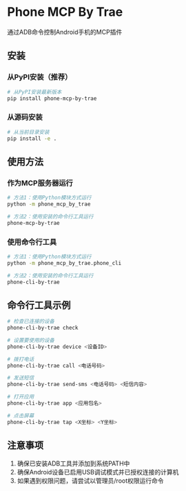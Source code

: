 # Phone MCP By Trae

通过ADB命令控制Android手机的MCP插件

## 安装

### 从PyPI安装（推荐）

```bash
# 从PyPI安装最新版本
pip install phone-mcp-by-trae
```

### 从源码安装

```bash
# 从当前目录安装
pip install -e .
```

## 使用方法

### 作为MCP服务器运行

```bash
# 方法1：使用Python模块方式运行
python -m phone_mcp_by_trae

# 方法2：使用安装的命令行工具运行
phone-mcp-by-trae
```

### 使用命令行工具

```bash
# 方法1：使用Python模块方式运行
python -m phone_mcp_by_trae.phone_cli

# 方法2：使用安装的命令行工具运行
phone-cli-by-trae
```

## 命令行工具示例

```bash
# 检查已连接的设备
phone-cli-by-trae check

# 设置要使用的设备
phone-cli-by-trae device <设备ID>

# 拨打电话
phone-cli-by-trae call <电话号码>

# 发送短信
phone-cli-by-trae send-sms <电话号码> <短信内容>

# 打开应用
phone-cli-by-trae app <应用包名>

# 点击屏幕
phone-cli-by-trae tap <X坐标> <Y坐标>
```

## 注意事项

1. 确保已安装ADB工具并添加到系统PATH中
2. 确保Android设备已启用USB调试模式并已授权连接的计算机
3. 如果遇到权限问题，请尝试以管理员/root权限运行命令